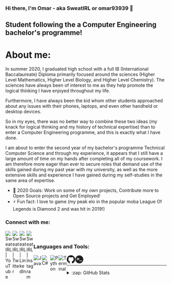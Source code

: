 ### Hi there, I'm Omar - aka SweatIRL or omar93939 👋

## Student following the a Computer Engineering bachelor's programme!

# About me:

In summer 2020, I graduated high school with a full IB (International Baccalaureate) Diploma primarily focused around the sciences (Higher Level Mathematics, Higher Level Biology, and Higher Level Chemistry).
The sciences have always been of interest to me as they help promote the logical thinking I have enjoyed throughout my life.

Furthermore, I have always been the kid whom other students approached about any issues with their phones, laptops, and even other handheld or desktop devices.

So in my eyes, there was no better way to combine these two ideas (my knack for logical thinking and my history of technical expertise) than to enter a Computer Engineering programme, and this is exactly what I have done.

I am about to enter the second year of my bachelor's programme Technical Computer Science and through my experience, it appears that I still have a large amount of time on my hands after completing all of my coursework.
I am therefore more eager than ever to secure roles that demand use of the skills gained during my past year with my university, as well as the more extensive skills and experience I have gained during my self-studies in the same area of expertise.

- 🥅 2020 Goals: Work on some of my own projects, Contribute more to Open Source projects and Get Employed!
- ⚡ Fun fact: I love to game (my peak elo in the popular moba League Of Legends is Diamond 2 and was hit in 2019!)

### Connect with me:

[<img align="left" alt="SweatIRL | YouTube" width="22px" src="https://cdn.jsdelivr.net/npm/simple-icons@v3/icons/youtube.svg" />][youtube]
[<img align="left" alt="SweatIRL | Twitter" width="22px" src="https://cdn.jsdelivr.net/npm/simple-icons@v3/icons/twitter.svg" />][twitter]
[<img align="left" alt="SweatIRL | LinkedIn" width="22px" src="https://cdn.jsdelivr.net/npm/simple-icons@v3/icons/linkedin.svg" />][linkedin]
[<img align="left" alt="SweatIRL | Instagram" width="22px" src="https://cdn.jsdelivr.net/npm/simple-icons@v3/icons/instagram.svg" />][instagram]

<br />

### Languages and Tools:

<img align="left" alt="Java" width="26px" src="https://www.creamidesign.com/wp-content/uploads/2019/09/JAVA-ICON.png">
<img align="left" alt="C#" width="26px" src="https://upload.wikimedia.org/wikipedia/commons/thumb/0/0d/C_Sharp_wordmark.svg/120px-C_Sharp_wordmark.svg.png">
<img align="left" alt="Python" width="26px" src="https://i.imgur.com/dmmgdDh.png">
<img align="left" alt="Terminal" width="26px" src="https://git-scm.com/images/logos/downloads/Git-Icon-1788C.png">
<img align="left" alt="Github" width="26px" src="https://raw.githubusercontent.com/github/explore/78df643247d429f6cc873026c0622819ad797942/topics/github/github.png">
<img align="left" alt="Terminal" width="26px" src="https://raw.githubusercontent.com/github/explore/78df643247d429f6cc873026c0622819ad797942/topics/terminal/terminal.png">

<br />

---

<details>
  <summary>:zap: GitHub Stats</summary>

  <img align="left" alt="omar93939's GitHub Stats" src="https://github.com/omar93939/github-stats/blob/master/generated/overview.svg" />
  <img align="left" alt="omar93939's GitHub Languages" src="https://github.com/omar93939/github-stats/blob/master/generated/languages.svg" />

</details>

[twitter]: https://twitter.com/SweatIRL
[youtube]: https://www.youtube.com/channel/UC7Y2g8Kr0IwvngarQohqFDA
[instagram]: https://www.instagram.com/omar_markov/?hl=en
[linkedin]: https://www.linkedin.com/in/omar-markovinovic-9885b520b/